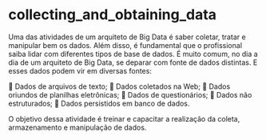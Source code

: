 # collecting_and_obtaining_data

Uma das atividades de um arquiteto de Big Data é saber coletar, tratar e manipular bem os dados. Além disso, é fundamental que o profissional saiba lidar com diferentes 
tipos de base de dados. É muito comum, no dia a dia de um arquiteto de Big Data, se deparar com fonte de dados distintas. E esses dados podem vir em diversas fontes: 

 Dados de arquivos de texto;
 Dados coletados na Web;
 Dados oriundos de planilhas eletrônicas;
 Dados de questionários;
 Dados não estruturados;
 Dados persistidos em banco de dados. 

O objetivo dessa atividade é treinar e capacitar a realização da coleta, armazenamento e manipulação de dados.
